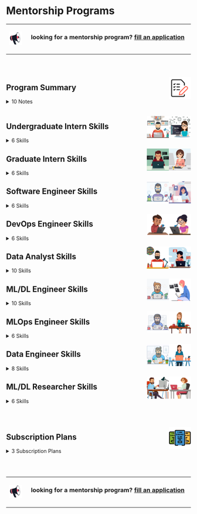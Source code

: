 # Mentorship Programs

<table>
    <tbody>
<tr>
<td align="center" width="10%"><a href="https://forms.gle/3rRZLvBtCusJZd6k9"><img src="/icons/announcement.png" width="100%"></img></a></td>
<td align="center" width="90%"><h3>looking for a mentorship program? <a href="https://forms.gle/3rRZLvBtCusJZd6k9">fill an application</a></h3><br></td>
</tr>
    </tbody>
</table>

<br><br>


<a href="/Mentorship-Programs/README.md"><img align="right" width="60" src="/icons/agenda.png"></img></a>

## Program Summary

<details>
<summary>10 Notes</summary>
<table>
    <tbody>
        <tr>
<td width="250px" align="left">01- Eligibility</td>
<td width="750px" align="left">Open to final-year bachelor's students, master's students, and junior to mid-level engineers with less than five years of experience.</td>
        </tr>
        <tr>
<td align="left">02- Job Titles & Skills</td>
<td align="left">The program consists of 8 job titles, each containing 8 key skills. Mentees can select only the job titles and skills that interest them.</td>
        </tr>
        <tr>
<td align="left">03- Skill Duration</td>
<td align="left">Each skill module lasts 4, or 8 weeks, based on the mentee’s availability and experience. The standard duration is 4 weeks.</td>
        </tr>
        <tr>
<td align="left">04- Job Title Duration</td>
<td align="left">Completing an entire job title takes 8, or 16 months, depending on the skill durations chosen.</td>
        </tr>
        <tr>
<td align="left">05- Break Flexibility</td>
<td align="left">Mentees can take breaks between skills for personal reasons or other commitments.</td>
        </tr>
        <tr>
<td align="left">06- Hands-On Learning</td>
<td align="left">Each skill includes educational projects, case studies, or problem-solving tasks that mentees must complete and submit.</td>
        </tr>
        <tr>
<td align="left">07- Profile Building</td>
<td align="left">Practical work contributes to building a strong professional portfolio showcasing applied expertise.</td>
        </tr>
        <tr>
<td align="left">08- Theoretical Support</td>
<td align="left">In addition to hands-on experience, mentees have access to courses, resources, and textbooks to deepen their understanding.</td>
        </tr>
        <tr>
<td align="left">09- Career Support</td>
<td align="left">After completing a job title's skills, mentees receive CV enhancement support and a mock interview to prepare for real-world opportunities.</td>
        </tr>
        <tr>
<td align="left">10- Personalized Learning</td>
<td align="left">The program adapts to the mentee’s pace, interests, and professional goals.</td>
        </tr>
    </tbody>
</table>
</details>

<br>

<a href="/Mentorship-Programs/README.md"><img align="right" width="60" src="/Interview-Preparation/logos/emp02.png"></img></a>
<a href="/Mentorship-Programs/README.md"><img align="right" width="60" src="/Interview-Preparation/logos/emp01.png"></img></a>

## Undergraduate Intern Skills

<details>
<summary>6 Skills</summary>
<table>
    <tbody>
        <tr>
<td width="500px" align="left">
<h3 align="left">01  Programming Language (C/C++/C#/Java)</h3>
* Introduction to Programming Paradigms, Setting Up the Development Environment, Data Types, Variables, and Constants, Operators and Expressions, Conditional Statements and Loops, Functions and Procedures, Arrays and String Handling, Pointers and References, Structures, Classes and Objects, Dynamic Memory Allocation and Garbage Collection, Recursion in Programming, Standard Libraries and API Usage, Introduction to OOP Concepts, Debugging and Code Optimization Techniques
<br><br>
<a href="/Mentorship-Programs/README.md"><img align="right" width="40" src="/logos/java.png"></img></a>
<a href="/Mentorship-Programs/README.md"><img align="right" width="40" src="/logos/csharp.png"></img></a>
<a href="/Mentorship-Programs/README.md"><img align="right" width="40" src="/logos/cpp.png"></img></a>
<a href="/Mentorship-Programs/README.md"><img align="right" width="40" src="/logos/c.png"></img></a>
<br><br><br>

* 8 <a href="/Software-Engineering-Educational-Projects/README.md">Educational Projects</a> (Multiplayer Games, Data Structure Libraries) 20+ Tasks per Project
* Skills {Player Interaction, Game Loop Implementation, State Management, User Input Handling, Debugging Techniques, Testing and Quality Assurance}
* Skills {Multiplayer Game Design, Matchmaking Algorithms, User Interface (UI) Design for Multiple Players, Scoring and Leaderboards Implementation, Debugging and Profiling Tools, Testing and Quality Assurance} <br>
<a href="/Software-Engineering-Educational-Projects/README.md"><img align="right" width="40" src="/Software-Engineering-Educational-Projects/logos/multiplayer-games.png"></img></a>
<a href="/Software-Engineering-Educational-Projects/README.md"><img align="right" width="40" src="/Software-Engineering-Educational-Projects/logos/data-structure-libraries.png"></img></a>
<br>

* 4 <a href="/Problem-Solving-Training/level-1/README.md">Problem Solving Phases</a> (HackerRank OJ Phases, LeetCode OJ Phases) 100+ Problems per Phase
* Skills {Arrays and Strings, Functions and Libraries, Implementation, Bit Manipulation, Math, String, Easy Problems} <br>
<a href="/Problem-Solving-Training/level-1/README.md"><img align="right" width="40" src="/Problem-Solving-Training/logos/hackerrank.png"></img></a>
<a href="/Problem-Solving-Training/level-1/README.md"><img align="right" width="40" src="/Problem-Solving-Training/logos/leetcode.png"></img></a>
<br>

* YouTube Courses<br> 
* <a href="/eLearning-Platform-Resources/freecodecamp-courses.md">freeCodeCamp Courses</a><br> 
* <a href="/eLearning-Platform-Resources/coursera-specializations.md">Coursera Courses</a><br> 
* Udemy Courses <br> 
</td>


<td width="500px" align="left">
<h3 align="left">02  Object-Oriented Programming</h3>
* Introduction to Object-Oriented Concepts, Classes and Objects: Structure and Syntax, Constructors and Destructors, Encapsulation and Data Hiding, Inheritance and Its Types, Method Overloading and Overriding, Polymorphism: Compile-time and Runtime, Abstraction and Abstract Classes, Interfaces and Multiple Inheritance, Static Members and Methods, Association, Aggregation, and Composition, Collections and Generic Classes, File Handling with Object Streams, Exception and Error Handling
<br><br>
<a href="/Mentorship-Programs/README.md"><img align="right" width="40" src="/logos/object-oriented-programming.png"></img></a>
<a href="/Mentorship-Programs/README.md"><img align="right" width="40" src="/logos/java.png"></img></a>
<a href="/Mentorship-Programs/README.md"><img align="right" width="40" src="/logos/csharp.png"></img></a>
<a href="/Mentorship-Programs/README.md"><img align="right" width="40" src="/logos/cpp.png"></img></a>
<a href="/Mentorship-Programs/README.md"><img align="right" width="40" src="/logos/c.png"></img></a>
<br><br><br>

* 8 <a href="/Software-Engineering-Educational-Projects/README.md">Educational Projects</a> (Multiplayer Games, Data Structure Libraries) 20+ Tasks per Project
* Skills {Player Interaction, Game Loop Implementation, State Management, User Input Handling, Debugging Techniques, Testing and Quality Assurance}
* Skills {Multiplayer Game Design, Matchmaking Algorithms, User Interface (UI) Design for Multiple Players, Scoring and Leaderboards Implementation, Debugging and Profiling Tools, Testing and Quality Assurance} <br>
<a href="/Software-Engineering-Educational-Projects/README.md"><img align="right" width="40" src="/Software-Engineering-Educational-Projects/logos/multiplayer-games.png"></img></a>
<a href="/Software-Engineering-Educational-Projects/README.md"><img align="right" width="40" src="/Software-Engineering-Educational-Projects/logos/data-structure-libraries.png"></img></a>
<br>

* 4 <a href="/Problem-Solving-Training/level-1/README.md">Problem Solving Phases</a> (HackerRank OJ Phases, LeetCode OJ Phases) 100+ Problems per Phase
* Skills {Arrays and Strings, Functions and Libraries, Implementation, Bit Manipulation, Math, String, Easy Problems} <br>
<a href="/Problem-Solving-Training/level-1/README.md"><img align="right" width="40" src="/Problem-Solving-Training/logos/hackerrank.png"></img></a>
<a href="/Problem-Solving-Training/level-1/README.md"><img align="right" width="40" src="/Problem-Solving-Training/logos/leetcode.png"></img></a>
<br>

* YouTube Courses <br> 
* <a href="/eLearning-Platform-Resources/freecodecamp-courses.md">freeCodeCamp Courses</a><br> 
* <a href="/eLearning-Platform-Resources/coursera-specializations.md">Coursera Courses</a><br> 
* Udemy Courses <br> 
</td>
        </tr>
        <tr>
<td width="500px" align="left">
<h3 align="left">03  Linear Data Structures</h3>
* Introduction to Linear Data Structures, 
Arrays: Operations and Implementation, Strings as Linear Data Structures, Linked Lists: Singly, Doubly and Circular Linked Lists, Stack: Array and Linked List Implementations, Queue: Array and Linked List Implementations, Circular Queue and Double-Ended Queue (Deque), Complexity Analysis of Linear Data Structures, Memory Management in Linear Structures, Recursion in Linear Data Structures
<br><br>
<a href="/Mentorship-Programs/README.md"><img align="right" width="40" src="/logos/data-structures.png"></img></a>
<a href="/Mentorship-Programs/README.md"><img align="right" width="40" src="/logos/java.png"></img></a>
<a href="/Mentorship-Programs/README.md"><img align="right" width="40" src="/logos/csharp.png"></img></a>
<a href="/Mentorship-Programs/README.md"><img align="right" width="40" src="/logos/cpp.png"></img></a>
<a href="/Mentorship-Programs/README.md"><img align="right" width="40" src="/logos/c.png"></img></a>
<br><br><br>

* 8 <a href="/Software-Engineering-Educational-Projects/README.md">Educational Projects</a> (Multiplayer Games, Data Structure Libraries) 20+ Tasks per Project
* Skills {Data Structures, Abstract Data Types (ADTs), Algorithms, Complexity Analysis (Big O Notation), Memory Management, Modular Programming, Unit Testing, Code Documentation, Library Design Principles, Performance Optimization}
* Skills {Complex Data Structures and Algorithms, Data Structure and Algorithms Optimization, Memory Management Techniques, Complexity Analysis, Testing and Benchmarking, Documentation of Complex Structures}
<a href="/Software-Engineering-Educational-Projects/README.md"><img align="right" width="40" src="/Software-Engineering-Educational-Projects/logos/multiplayer-games.png"></img></a>
<a href="/Software-Engineering-Educational-Projects/README.md"><img align="right" width="40" src="/Software-Engineering-Educational-Projects/logos/data-structure-libraries.png"></img></a>
<br>

* 4 <a href="/Problem-Solving-Training/level-2/README.md">Problem Solving Phases</a> (HackerRank OJ Phases, LeetCode OJ Phases) 100+ Problems per Phase
* Skills {Array and Linked List, Stack and Queue, Binary Tree, Strings, Bit Manipulation, Implementation. Warmup and Recursion, Sorting, Search, Math Fundamentals, Queue and Deque, Heap Tree, Hash Table, Binary Search, Sorting, Greedy, Breadth/Depth First Search, Graph, Backtracking} <br>
<a href="/Problem-Solving-Training/level-2/README.md"><img align="right" width="40" src="/Problem-Solving-Training/logos/hackerrank.png"></img></a>
<a href="/Problem-Solving-Training/level-2/README.md"><img align="right" width="40" src="/Problem-Solving-Training/logos/leetcode.png"></img></a>
<br>

* YouTube Courses <br> 
* <a href="/eLearning-Platform-Resources/freecodecamp-courses.md">freeCodeCamp Courses</a><br> 
* <a href="/eLearning-Platform-Resources/coursera-specializations.md">Coursera Courses</a><br> 
* Udemy Courses <br> 
</td>


<td width="500px" align="left">
<h3 align="left">04  Non-Linear Data Structures</h3>
* Introduction to Non-Linear Data Structures, Trees: Basic Terminologies and Types, Binary Tree: Structure, Traversals (Pre, In, Post-Order), Binary Search Tree (BST): Insertion, Deletion, Search, AVL Tree, Red Black Tree: Balancing, Rotations, Heaps: Max-Heap, Min-Heap, Trie Data Structure and Applications, Introduction to Graph Theory and Representations, Depth-First Search (DFS) and Breadth-First Search (BFS), Applications of Trees and Graphs, Disjoint Set (Union-Find) 
<br><br>
<a href="/Mentorship-Programs/README.md"><img align="right" width="40" src="/logos/data-structures.png"></img></a>
<a href="/Mentorship-Programs/README.md"><img align="right" width="40" src="/logos/java.png"></img></a>
<a href="/Mentorship-Programs/README.md"><img align="right" width="40" src="/logos/csharp.png"></img></a>
<a href="/Mentorship-Programs/README.md"><img align="right" width="40" src="/logos/cpp.png"></img></a>
<a href="/Mentorship-Programs/README.md"><img align="right" width="40" src="/logos/c.png"></img></a>
<br><br><br>

* 8 <a href="/Software-Engineering-Educational-Projects/README.md">Educational Projects</a> (Multiplayer Games, Data Structure Libraries) 20+ Tasks per Project
* Skills {Data Structures, Abstract Data Types (ADTs), Algorithms, Complexity Analysis (Big O Notation), Memory Management, Modular Programming, Unit Testing, Code Documentation, Library Design Principles, Performance Optimization}
* Skills {Complex Data Structures and Algorithms, Data Structure and Algorithms Optimization, Memory Management Techniques, Complexity Analysis, Testing and Benchmarking, Documentation of Complex Structures}
<a href="/Software-Engineering-Educational-Projects/README.md"><img align="right" width="40" src="/Software-Engineering-Educational-Projects/logos/multiplayer-games.png"></img></a>
<a href="/Software-Engineering-Educational-Projects/README.md"><img align="right" width="40" src="/Software-Engineering-Educational-Projects/logos/data-structure-libraries.png"></img></a>
<br>

* 4 <a href="/Problem-Solving-Training/level-2/README.md">Problem Solving Phases</a> (HackerRank OJ Phases, LeetCode OJ Phases) 100+ Problems per Phase
* Skills {Array and Linked List, Stack and Queue, Binary Tree, Strings, Bit Manipulation, Implementation. Warmup and Recursion, Sorting, Search, Math Fundamentals, Queue and Deque, Heap Tree, Hash Table, Binary Search, Sorting, Greedy, Breadth/Depth First Search, Graph, Backtracking} <br>
<a href="/Problem-Solving-Training/level-2/README.md"><img align="right" width="40" src="/Problem-Solving-Training/logos/hackerrank.png"></img></a>
<a href="/Problem-Solving-Training/level-2/README.md"><img align="right" width="40" src="/Problem-Solving-Training/logos/leetcode.png"></img></a>
<br>

* YouTube Courses <br> 
* <a href="/eLearning-Platform-Resources/freecodecamp-courses.md">freeCodeCamp Courses</a><br> 
* <a href="/eLearning-Platform-Resources/coursera-specializations.md">Coursera Courses</a><br> 
* Udemy Courses <br> 
</td>
        </tr>
        <tr>
<td width="500px" align="left">
<h3 align="left">05  Basic Algorithms Analysis & Design</h3>
* Introduction to Algorithms and Their Classifications, Time and Space Complexity: Big O, Ω, Θ Notations, Recursion and Recursive Algorithm Analysis, Divide and Conquer Approach, Sorting Algorithms: Bubble, Selection, Insertion, Advanced Sorting: Merge Sort, Quick Sort, Heap Sort, Searching Algorithms: Linear and Binary Search, Hashing Techniques and Collision Handling, Greedy Algorithms: Basics and Examples, Dynamic Programming: Principle and Examples, Backtracking: Concepts and Classic Problems, Branch and Bound Technique, Algorithm Design Strategies Overview, Complexity Classes: P, NP, NP-Complete, NP-Hard
<br><br>
<a href="/Mentorship-Programs/README.md"><img align="right" width="40" src="/logos/algorithms-analysis.png"></img></a>
<a href="/Mentorship-Programs/README.md"><img align="right" width="40" src="/logos/java.png"></img></a>
<a href="/Mentorship-Programs/README.md"><img align="right" width="40" src="/logos/csharp.png"></img></a>
<a href="/Mentorship-Programs/README.md"><img align="right" width="40" src="/logos/cpp.png"></img></a>
<a href="/Mentorship-Programs/README.md"><img align="right" width="40" src="/logos/c.png"></img></a>
<br><br><br>

* 8 <a href="/Software-Engineering-Educational-Projects/README.md">Educational Projects</a> (Algorithmic Quest Games) 20+ Tasks per Project
* Skills {Player Interaction, Game Loop Implementation, State Management, User Input Handling, Debugging Techniques, Testing and Quality Assurance}
* Skills {Algorithm Design and Analysis, Puzzle and Challenge Creation, Game Mechanics Implementation, User Interface (UI) Design for Quests, Randomization Techniques, Game State Management, Feedback Mechanisms, Testing and Debugging Techniques}
<a href="/Software-Engineering-Educational-Projects/README.md"><img align="right" width="40" src="/Software-Engineering-Educational-Projects/logos/algorithmic-quest-games.png"></img></a>
<br>

* 4 <a href="/Problem-Solving-Training/level-3/README.md">Problem Solving Phases</a> (HackerRank OJ Phases, LeetCode OJ Phases) 100+ Problems per Phase
* Skills {Number Theory, Combinatorics, Algebra, Geometry, Probability, Graph Theory, Greedy, Dynamic Programming, Implementation, Binary Search, Sorting, Breadth First Search, Depth First Search, Backtracking, String} <br>
<a href="/Problem-Solving-Training/level-3/README.md"><img align="right" width="40" src="/Problem-Solving-Training/logos/hackerrank.png"></img></a>
<a href="/Problem-Solving-Training/level-3/README.md"><img align="right" width="40" src="/Problem-Solving-Training/logos/leetcode.png"></img></a>
<br>

* YouTube Courses <br> 
* <a href="/eLearning-Platform-Resources/freecodecamp-courses.md">freeCodeCamp Courses</a><br> 
* <a href="/eLearning-Platform-Resources/coursera-specializations.md">Coursera Courses</a><br> 
* Udemy Courses <br> 
</td>


<td width="500px" align="left">
<h3 align="left">06  Graph Algorithms Analysis & Design</h3>
* Introduction to Graph Theory and Terminologies, Graph Representation Techniques (Matrix, List, Edge List), Depth-First Search (DFS) with Applications, Breadth-First Search (BFS) with Applications, Topological Sorting of Directed Acyclic Graphs (DAG), Minimum Spanning Trees: Kruskal's and Prim's Algorithms, Dijkstra's Algorithm for Single Source Shortest Path, Bellman-Ford Algorithm and Negative Weights, Floyd-Warshall Algorithm for All-Pairs Shortest Path, A* Search Algorithm, Network Flow Algorithms: Ford-Fulkerson Method, Strongly Connected Components, Articulation Points and Bridges in Graphs, Disjoint Set (Union-Find) 
<br><br>
<a href="/Mentorship-Programs/README.md"><img align="right" width="40" src="/logos/algorithms-analysis.png"></img></a>
<a href="/Mentorship-Programs/README.md"><img align="right" width="40" src="/logos/java.png"></img></a>
<a href="/Mentorship-Programs/README.md"><img align="right" width="40" src="/logos/csharp.png"></img></a>
<a href="/Mentorship-Programs/README.md"><img align="right" width="40" src="/logos/cpp.png"></img></a>
<a href="/Mentorship-Programs/README.md"><img align="right" width="40" src="/logos/c.png"></img></a>
<br><br><br>

* 8 <a href="/Software-Engineering-Educational-Projects/README.md">Educational Projects</a> (Algorithmic Quest Games) 20+ Tasks per Project
* Skills {Player Interaction, Game Loop Implementation, State Management, User Input Handling, Debugging Techniques, Testing and Quality Assurance}
* Skills {Algorithm Design and Analysis, Puzzle and Challenge Creation, Game Mechanics Implementation, User Interface (UI) Design for Quests, Randomization Techniques, Game State Management, Feedback Mechanisms, Testing and Debugging Techniques}
<a href="/Software-Engineering-Educational-Projects/README.md"><img align="right" width="40" src="/Software-Engineering-Educational-Projects/logos/algorithmic-quest-games.png"></img></a>
<br>

* 4 <a href="/Problem-Solving-Training/level-3/README.md">Problem Solving Phases</a> (HackerRank OJ Phases, LeetCode OJ Phases) 100+ Problems per Phase
* Skills {Number Theory, Combinatorics, Algebra, Geometry, Probability, Graph Theory, Greedy, Dynamic Programming, Implementation, Binary Search, Sorting, Breadth First Search, Depth First Search, Backtracking, String} <br>
<a href="/Problem-Solving-Training/level-3/README.md"><img align="right" width="40" src="/Problem-Solving-Training/logos/hackerrank.png"></img></a>
<a href="/Problem-Solving-Training/level-3/README.md"><img align="right" width="40" src="/Problem-Solving-Training/logos/leetcode.png"></img></a>
<br>

* YouTube Courses <br> 
* <a href="/eLearning-Platform-Resources/freecodecamp-courses.md">freeCodeCamp Courses</a><br> 
* <a href="/eLearning-Platform-Resources/coursera-specializations.md">Coursera Courses</a><br> 
* Udemy Courses <br> 
</td>
        </tr>
    </tbody>
</table>
</details>


<a href="/Mentorship-Programs/README.md"><img align="right" width="60" src="/Interview-Preparation/logos/emp06.png"></img></a>
<a href="/Mentorship-Programs/README.md"><img align="right" width="60" src="/Interview-Preparation/logos/emp05.png"></img></a>

## Graduate Intern Skills

<details>
<summary>6 Skills</summary>
<table>
    <tbody>
        <tr>
<td width="500px" align="left">
<h3 align="left">01  Operating Systems & Bash Scripting</h3>
* Processes, Threads, Scheduling, Memory Management, Virtual Memory, File Systems, I/O Management, Multitasking, Shell Commands, Bash Scripts. <br> 
<br>
* 8 <a href="/Software-Engineering-Educational-Projects/README.md">Educational Projects</a> (Operating System and Parallel Computing Apps)<br> 
* YouTube Courses <br> 
* <a href="/eLearning-Platform-Resources/freecodecamp-courses.md">freeCodeCamp Courses</a><br> 
* <a href="/eLearning-Platform-Resources/coursera-specializations.md">Coursera Courses</a><br> 
* Udemy Courses <br> 
</td>
<td width="500px" align="left">
<h3 align="left">02  Parallel Processing and Computing</h3>
* Concurrency, Threads, Locks, GPU, Synchronization, Parallelism, Multithreading, Multiprocessing, Distributed Computing, Load Balancing, Task Scheduling. <br> 
<br>
* 8 <a href="/Software-Engineering-Educational-Projects/README.md">Educational Projects</a> (Operating System and Parallel Computing Apps)<br> 
* YouTube Courses <br> 
* <a href="/eLearning-Platform-Resources/freecodecamp-courses.md">freeCodeCamp Courses</a><br> 
* <a href="/eLearning-Platform-Resources/coursera-specializations.md">Coursera Courses</a><br> 
* Udemy Courses <br> 
</td>
        </tr>
        <tr>
<td width="500px" align="left">
<h3 align="left">03  Graphical User Interface (GUI)</h3>
* GUI Concepts, Windows, Icons, Menus, Pointers (WIMP), Event-Driven Programming, Widgets & Controls, Buttons, Labels, Text Fields, Dialog Boxes & Tooltips, Menus & Toolbars, Tabs & Panels, Forms & Input Validation, Event Handling, State Management, Drawing & Rendering, Animation & Transitions. <br> 
<br>
* 8 <a href="/Software-Engineering-Educational-Projects/README.md">Educational Projects</a> (Multiplayer Games, Algorithmic Quest Games, Operating System and Parallel Computing Apps)<br> 
* YouTube Courses <br> 
* <a href="/eLearning-Platform-Resources/freecodecamp-courses.md">freeCodeCamp Courses</a><br> 
* <a href="/eLearning-Platform-Resources/coursera-specializations.md">Coursera Courses</a><br> 
* Udemy Courses <br> 
</td>
<td width="500px" align="left">
<h3 align="left">04  Unit Testing and Package Manager</h3>
* Test-driven development (TDD),  test suites, assertions, mocking, stubbing, fixtures, test coverage, regression testing, edge cases, black-box testing, white-box testing, integration testing, frameworks (JUnit, PyTest, Mocha, Jest, NUnit), automated testing, debugging. <br> 
<br>
* 8 <a href="/Software-Engineering-Educational-Projects/README.md">Educational Projects</a> (Multiplayer Games, Algorithmic Quest Games, Operating System and Parallel Computing Apps)<br> 
* YouTube Courses <br> 
* <a href="/eLearning-Platform-Resources/freecodecamp-courses.md">freeCodeCamp Courses</a><br> 
* <a href="/eLearning-Platform-Resources/coursera-specializations.md">Coursera Courses</a><br> 
* Udemy Courses <br> 
</td>
        </tr>
        <tr>
<td width="500px" align="left">
<h3 align="left">05  SQL/NoSQL Databases Fundamentals</h3>
* Relational databases, SQL, NoSQL, CRUD, indexing, normalization, denormalization, joins, stored procedures, views, triggers, partitioning, replication, sharding, backup, recovery, query optimization, performance tuning, database engines. <br> 
<br>
* 8 <a href="/Software-Engineering-Educational-Projects/README.md">Educational Projects</a> (Object-Oriented and Database Systems Apps)<br> 
* YouTube Courses <br> 
* <a href="/eLearning-Platform-Resources/freecodecamp-courses.md">freeCodeCamp Courses</a><br> 
* <a href="/eLearning-Platform-Resources/coursera-specializations.md">Coursera Courses</a><br> 
* Udemy Courses <br> 
</td>
<td width="500px" align="left">
<h3 align="left">06  Database Design Fundamentals</h3>
* Entity-relationship (ER) diagrams, schemas, tables, attributes, primary keys, foreign keys, composite keys, normalization forms, relationships, constraints, data modeling, data integrity, cascading updates/deletes, indexing strategies, performance considerations. <br> 
<br>
* 8 <a href="/Software-Engineering-Educational-Projects/README.md">Educational Projects</a> (Object-Oriented and Database Systems Apps)<br> 
* YouTube Courses <br> 
* <a href="/eLearning-Platform-Resources/freecodecamp-courses.md">freeCodeCamp Courses</a><br> 
* <a href="/eLearning-Platform-Resources/coursera-specializations.md">Coursera Courses</a><br> 
* Udemy Courses <br> 
</td>
        </tr>
    </tbody>
</table>
</details>


<a href="/Mentorship-Programs/README.md"><img align="right" width="60" src="/Interview-Preparation/logos/emp10.png"></img></a>
<a href="/Mentorship-Programs/README.md"><img align="right" width="60" src="/Interview-Preparation/logos/emp09.png"></img></a>

## Software Engineer Skills

<details>
<summary>6 Skills</summary>
<table>
    <tbody>
        <tr>
<td width="500px" align="left">
<h3 align="left">01  Object-Oriented Design</h3>
* Design Principles, Design Patterns, UML Diagrams, Abstraction, Encapsulation, Inheritance, Polymorphism, Interface Design, Cohesion, Coupling, Dependency Injection, Architectural Patterns. <br> 
<br>
<br>
* 8 <a href="/Software-Engineering-Educational-Projects/README.md">Educational Projects</a> (Multiplayer Games, Algorithmic Quest Games, Operating System and Parallel Computing Apps)<br> 
* YouTube Courses <br> 
* <a href="/eLearning-Platform-Resources/freecodecamp-courses.md">freeCodeCamp Courses</a><br> 
* <a href="/eLearning-Platform-Resources/coursera-specializations.md">Coursera Courses</a><br> 
* Udemy Courses <br> 
</td>
<td width="500px" align="left">
<h3 align="left">02  Code Review and Refactoring</h3>
* Clean Code, Modularity, Readability, Code Smells, Dead Code Removal, Duplicate Code Elimination, Cyclomatic Complexity, Performance Improvement, Maintainability, Removing Technical Debt, Improving Architecture. <br> 
<br>
* 8 <a href="/Software-Engineering-Educational-Projects/README.md">Educational Projects</a> (Multiplayer Games, Algorithmic Quest Games, Operating System and Parallel Computing Apps)<br> 
* YouTube Courses <br> 
* <a href="/eLearning-Platform-Resources/freecodecamp-courses.md">freeCodeCamp Courses</a><br> 
* <a href="/eLearning-Platform-Resources/coursera-specializations.md">Coursera Courses</a><br> 
* Udemy Courses <br> 
</td>
        </tr>
        <tr>
<td width="500px" align="left">
<h3 align="left">03  Advanced Data Structures</h3>
* Tries, B/B+ Tree, K-D Tree, Treap Tree, Skip List, Interval Tree, Segment Tree, Binary Indexed Tree, Suffix Array, Suffix Tree, Suffix Automaton. <br> 
* 200+ Problems on: Linear and Non-linear DS, Strings, Dynamic Programming, Greedy, Graph Theory, Mathematics, Number Theory, Combinatorics, Geometry, Probability <br> 
<br>
* 8 <a href="/Software-Engineering-Educational-Projects/README.md">Educational Projects</a> (Data Structure Libraries, Advanced Data Structure Libraries)<br> 
* 4 <a href="/Problem-Solving-Training/level-4/README.md">Problem Solving Phases</a><br>
* YouTube Courses <br> 
* <a href="/eLearning-Platform-Resources/freecodecamp-courses.md">freeCodeCamp Courses</a><br> 
* <a href="/eLearning-Platform-Resources/coursera-specializations.md">Coursera Courses</a><br> 
* Udemy Courses <br> 
</td>
<td width="500px" align="left">
<h3 align="left">04  Advanced Algorithms Analysis & Design</h3>
* Dynamic Programming, Divide and Conquer, Greedy Algorithms, Backtracking, Geometric Algorithms, Graph Algorithms. <br> 
* 200+ Problems on: Array, Stack, Queue, Deque, Binary Tree, Heap Tree, Hash Table, Breadth/Depth First Search, Backtracking, Binary Search, Greedy, Bit Manipulation, Sorting, Math, String, Dynamic Programming. <br> 
<br>
* 8 <a href="/Software-Engineering-Educational-Projects/README.md">Educational Projects</a> (Data Structure Libraries, Advanced Data Structure Libraries)<br> 
* 4 <a href="/Problem-Solving-Training/level-4/README.md">Problem Solving Phases</a><br>
* YouTube Courses <br> 
* <a href="/eLearning-Platform-Resources/freecodecamp-courses.md">freeCodeCamp Courses</a><br> 
* <a href="/eLearning-Platform-Resources/coursera-specializations.md">Coursera Courses</a><br> 
* Udemy Courses <br> 
</td>
        </tr>
        <tr>
<td width="500px" align="left">
<h3 align="left">05  System Design Principles</h3>
* coming soon <br> 
<br>
</td>
<td width="500px" align="left">
<h3 align="left">06  Microservices Architecture Fundamentals</h3>
* coming soon <br> 
<br>
</td>
        </tr>
    </tbody>
</table>
</details>


<a href="/Mentorship-Programs/README.md"><img align="right" width="60" src="/Interview-Preparation/logos/emp12.png"></img></a>
<a href="/Mentorship-Programs/README.md"><img align="right" width="60" src="/Interview-Preparation/logos/emp11.png"></img></a>

## DevOps Engineer Skills

<details>
<summary>6 Skills</summary>
<table>
    <tbody>
        <tr>
<td width="500px" align="left">
<h3 align="left">01  Git and Shell Foundations</h3>
* Git Basics, Version History, Branches, Merge/Rebase Branch, Pull/Push Commits, Resolving Conflicts, File Management, File Content, Permissions, Networking, Process Management, Disk Management, Archiving. <br> 
<br>
* 8 <a href="/Software-Engineering-Educational-Projects/README.md">Educational Projects</a><br> 
* YouTube Courses <br> 
* <a href="/eLearning-Platform-Resources/freecodecamp-courses.md">freeCodeCamp Courses</a><br> 
* <a href="/eLearning-Platform-Resources/coursera-specializations.md">Coursera Courses</a><br> 
* <a href="/eLearning-Platform-Resources/google-specializations.md">Google Cloud Courses</a><br> 
* Udemy Courses <br> 
</td>
<td width="500px" align="left">
<h3 align="left">02  Docker and Kubernetes Foundations</h3>
* Foundations of Containerization and Virtualization, Docker Containers, Docker Images, Docker Compose, Deploying Software on Kubernetes, Data Engineering and MLOps, Networking in Docker and Kubernetes. <br> 
<br>
* 8 <a href="/Software-Engineering-Educational-Projects/README.md">Educational Projects</a><br> 
* YouTube Courses <br> 
* <a href="/eLearning-Platform-Resources/freecodecamp-courses.md">freeCodeCamp Courses</a><br> 
* <a href="/eLearning-Platform-Resources/coursera-specializations.md">Coursera Courses</a><br> 
* <a href="/eLearning-Platform-Resources/google-specializations.md">Google Cloud Courses</a><br> 
* Udemy Courses <br> 
</td>
        </tr>
        <tr>
<td width="500px" align="left">
<h3 align="left">03  Building APIs in C#/Java</h3>
* RESTful API Concepts, HTTP Methods (GET, POST, PUT, DELETE), Status Codes & Headers, Request/Response Cycle, Routing & Endpoints, URL Parameters & Query Strings, Request Parsing, JSON Serialization/Deserialization, Middleware & Hooks
Input Validation, Data Models & Schemas, Form Data & Multipart Handling, File Upload/Download, API Keys, JWT (JSON Web Tokens), OAuth2, Role-Based Access Control (RBAC), Unit/Integration Testing, API Testing Tools (Postman, curl, HTTPie), Swagger/OpenAPI Documentation, Caching & Rate Limiting, API Versioning, Environment Variables & Config, Containerization (Docker), CI/CD for API Deployment. <br> 
<br>
* 8 <a href="/Software-Engineering-Educational-Projects/README.md">Educational Projects</a><br> 
* YouTube Courses <br> 
* <a href="/eLearning-Platform-Resources/freecodecamp-courses.md">freeCodeCamp Courses</a><br> 
* <a href="/eLearning-Platform-Resources/coursera-specializations.md">Coursera Courses</a><br> 
* <a href="/eLearning-Platform-Resources/google-specializations.md">Google Cloud Courses</a><br> 
* Udemy Courses <br> 
</td>
<td width="500px" align="left">
<h3 align="left">04  Software Engineering in Production</h3>
* Reliability & Availability, Scalability & Performance, Maintainability & Observability, Backward Compatibility, Fault Tolerance, Microservices Architecture, Monolith vs Distributed Systems, API Design (REST/gRPC), Design Patterns, Service-Oriented Architecture (SOA), Infrastructure as Code (Terraform, CloudFormation), Containerization (Docker), Orchestration (Kubernetes), Blue-Green / Canary Deployments, Rollback Strategy, Logging (Structured Logs, Log Rotation), Metrics (Latency, Throughput, Error Rate), Tracing (OpenTelemetry, Jaeger), Alerting (Prometheus, Grafana, PagerDuty), Health Checks. <br> 
<br>
<br>
* 8 <a href="/Software-Engineering-Educational-Projects/README.md">Educational Projects</a><br> 
* YouTube Courses <br> 
* <a href="/eLearning-Platform-Resources/freecodecamp-courses.md">freeCodeCamp Courses</a><br> 
* <a href="/eLearning-Platform-Resources/coursera-specializations.md">Coursera Courses</a><br> 
* <a href="/eLearning-Platform-Resources/google-specializations.md">Google Cloud Courses</a><br> 
* Udemy Courses <br> 
</td>
        </tr>
        <tr>
<td width="500px" align="left">
<h3 align="left">05  Cloud Computing (AWS)</h3>
* coming soon <br> 
</td>
<td width="500px" align="left">
<h3 align="left">06  Cloud Computing (Microsoft Azure)</h3>
* coming soon <br> 
</td>
        </tr>
    </tbody>
</table>
</details>


<a href="/Mentorship-Programs/README.md"><img align="right" width="60" src="/Interview-Preparation/logos/emp16.png"></img></a>
<a href="/Mentorship-Programs/README.md"><img align="right" width="60" src="/Interview-Preparation/logos/emp15.png"></img></a>

## Data Analyst Skills

<details>
<summary>10 Skills</summary>
<table>
    <tbody>
        <tr>
<td width="500px" align="left">
<h3 align="left">01  Python/R Programming</h3>
* Data Types, Conditions, Loops, Functions, Modules, Packages, OOP Concepts, Exception Handling, File Handling, Debugging, Unit Testing, Data Serialization. <br> 
<br>
* 4 <a href="/Data-Science-Case-Studies/level-2.md">Case Studies</a><br> 
* YouTube Courses <br> 
* <a href="/eLearning-Platform-Resources/freecodecamp-courses.md">freeCodeCamp Courses</a><br> 
* <a href="/eLearning-Platform-Resources/datacamp-tracks.md">DataCamp Courses</a><br> 
* <a href="/eLearning-Platform-Resources/coursera-specializations.md">Coursera Courses</a><br> 
* Udemy Courses <br> 
</td>
<td width="500px" align="left">
<h3 align="left">02  Statistics Fundamentals</h3>
* Descriptive Statistics, Probability Distributions, Hypothesis Testing, Sampling Techniques, Experimental Design, A/B Testing, Statistical Inference, Bayesian Statistics. <br>
<br>
* 4 <a href="/Data-Science-Case-Studies/level-2.md">Case Studies</a><br> 
* YouTube Courses <br> 
* <a href="/eLearning-Platform-Resources/freecodecamp-courses.md">freeCodeCamp Courses</a><br> 
* <a href="/eLearning-Platform-Resources/datacamp-tracks.md">DataCamp Courses</a><br> 
* <a href="/eLearning-Platform-Resources/coursera-specializations.md">Coursera Courses</a><br> 
* Udemy Courses <br> 
</td>
        </tr>
        <tr>
<td width="500px" align="left">
<h3 align="left">03  Data Wrangling and Manipulation</h3>
* NumPy, Pandas, Cleaning Data, Filtering and Selecting Data, Reshaping Data, Joining Data, Grouping and Aggregating Data, Pivoting Data, Dates and Times Data. <br> 
<br>
* 4 <a href="/Data-Science-Case-Studies/level-2.md">Case Studies</a><br> 
* YouTube Courses <br> 
* <a href="/eLearning-Platform-Resources/freecodecamp-courses.md">freeCodeCamp Courses</a><br> 
* <a href="/eLearning-Platform-Resources/datacamp-tracks.md">DataCamp Courses</a><br> 
* <a href="/eLearning-Platform-Resources/coursera-specializations.md">Coursera Courses</a><br> 
* Udemy Courses <br> 
</td>
<td width="500px" align="left">
<h3 align="left">04  Data Visualization</h3>
* Matplotlib, Seaborn, Visualizing Geospatial Data, Visualizing Time Series Data, Customising Plots, Plot Numerical and Categorical Features. <br> 
<br>
* 4 <a href="/Data-Science-Case-Studies/level-2.md">Case Studies</a><br> 
* YouTube Courses <br> 
* <a href="/eLearning-Platform-Resources/freecodecamp-courses.md">freeCodeCamp Courses</a><br> 
* <a href="/eLearning-Platform-Resources/datacamp-tracks.md">DataCamp Courses</a><br> 
* <a href="/eLearning-Platform-Resources/coursera-specializations.md">Coursera Courses</a><br> 
* Udemy Courses <br> 
</td>
        </tr>
        <tr>
<td width="500px" align="left">
<h3 align="left">05  Feature Engineering and Selection</h3>
* One-hot Encoding, Bin/Encode Feature, Scale Feature, Transform Feature, Variance Threshold, K Best Features, Features by Significance, Features by Model. <br> 
<br>
* 4 <a href="/Data-Science-Case-Studies/level-2.md">Case Studies</a><br> 
* YouTube Courses <br> 
* <a href="/eLearning-Platform-Resources/freecodecamp-courses.md">freeCodeCamp Courses</a><br> 
* <a href="/eLearning-Platform-Resources/datacamp-tracks.md">DataCamp Courses</a><br> 
* <a href="/eLearning-Platform-Resources/coursera-specializations.md">Coursera Courses</a><br> 
* Udemy Courses <br> 
</td>
<td width="500px" align="left">
<h3 align="left">06  Outlier and Imbalanced Data Handling</h3>
* Boxplot, Modified Z-Score, Isolation Forest, Local Factor, DBSCAN, k-Means Outlier Detection, SMOTE, Borderline SMOTE, SMOTE ENN, SMOTE Tomek Oversampling. <br> 
<br>
* 4 <a href="/Data-Science-Case-Studies/level-2.md">Case Studies</a><br> 
* YouTube Courses <br> 
* <a href="/eLearning-Platform-Resources/freecodecamp-courses.md">freeCodeCamp Courses</a><br> 
* <a href="/eLearning-Platform-Resources/datacamp-tracks.md">DataCamp Courses</a><br> 
* <a href="/eLearning-Platform-Resources/coursera-specializations.md">Coursera Courses</a><br> 
* Udemy Courses <br> 
</td>
        </tr>
        <tr>
<td width="500px" align="left">
<h3 align="left">07  SQL/NoSQL Databases Fundamentals</h3>
* Basic Syntax, Data Definition Language, Data Manipulation Language, Querying Data, Joins, Aggregating Data, Subqueries and Nested Queries. <br> 
<br>
* 4 <a href="/Data-Science-Case-Studies/level-1.md">Case Studies</a><br> 
* YouTube Courses <br> 
* <a href="/eLearning-Platform-Resources/freecodecamp-courses.md">freeCodeCamp Courses</a><br> 
* <a href="/eLearning-Platform-Resources/datacamp-tracks.md">DataCamp Courses</a><br> 
* <a href="/eLearning-Platform-Resources/coursera-specializations.md">Coursera Courses</a><br> 
* Udemy Courses <br> 
</td>
<td width="500px" align="left">
<h3 align="left">08  Google Sheets and Excel Fundamentals</h3>
* Formulas, Pivot Tables, Charts, Conditional Formatting, Data Preparation, Data Visualization, Error and Uncertainty. <br> 
<br>
<br>
* 4 <a href="/Data-Science-Case-Studies/level-1.md">Case Studies</a><br> 
* YouTube Courses <br> 
* <a href="/eLearning-Platform-Resources/freecodecamp-courses.md">freeCodeCamp Courses</a><br> 
* <a href="/eLearning-Platform-Resources/datacamp-tracks.md">DataCamp Courses</a><br> 
* <a href="/eLearning-Platform-Resources/coursera-specializations.md">Coursera Courses</a><br> 
* Udemy Courses <br> 
</td>
        </tr>
        <tr>
<td width="500px" align="left">
<h3 align="left">09  Dashboard Development using PowerBI</h3>
* coming soon <br> 
<br>
</td>
<td width="500px" align="left">
<h3 align="left">10  Dashboard Development using Tableau</h3>
* coming soon <br> 
<br>
</td>
        </tr>
    </tbody>
</table>
</details>


<a href="/Mentorship-Programs/README.md"><img align="right" width="60" src="/Interview-Preparation/logos/emp18.png"></img></a>
<a href="/Mentorship-Programs/README.md"><img align="right" width="60" src="/Interview-Preparation/logos/emp17.png"></img></a>

## ML/DL Engineer Skills

<details>
<summary>10 Skills</summary>
<table>
    <tbody>
        <tr>
<td width="500px" align="left">
<h3 align="left">01  Supervised Machine Learning</h3>
* Linear Models, Neighbors Models, Tree Models,     Ensemble Models, SVM Models, Neural Networks Models, by Scikit-learn. <br> 
<br>
* 4 <a href="/Data-Science-Case-Studies/level-3.md">Case Studies</a><br> 
* YouTube Courses <br> 
* <a href="/eLearning-Platform-Resources/freecodecamp-courses.md">freeCodeCamp Courses</a><br> 
* <a href="/eLearning-Platform-Resources/datacamp-tracks.md">DataCamp Courses</a><br> 
* <a href="/eLearning-Platform-Resources/coursera-specializations.md">Coursera Courses</a><br> 
* <a href="/eLearning-Platform-Resources/deeplearningai-specializations.md">DeepLearning.AI Courses</a><br> 
* <a href="/eLearning-Platform-Resources/google-specializations.md">Google Cloud Courses</a><br> 
* Udemy Courses <br> 
</td>
<td width="500px" align="left">
<h3 align="left">02  Unsupervised Machine Learning</h3>
* Cluster Models, Decomposition Models by Scikit-learn,  Soft Clustering vs. Hard Clustering, Dimensionality Reduction. <br> 
<br>
* 4 <a href="/Data-Science-Case-Studies/level-3.md">Case Studies</a><br> 
* YouTube Courses <br> 
* <a href="/eLearning-Platform-Resources/freecodecamp-courses.md">freeCodeCamp Courses</a><br> 
* <a href="/eLearning-Platform-Resources/datacamp-tracks.md">DataCamp Courses</a><br> 
* <a href="/eLearning-Platform-Resources/coursera-specializations.md">Coursera Courses</a><br> 
* <a href="/eLearning-Platform-Resources/deeplearningai-specializations.md">DeepLearning.AI Courses</a><br> 
* <a href="/eLearning-Platform-Resources/google-specializations.md">Google Cloud Courses</a><br> 
* Udemy Courses <br> 
</td>
        </tr>
        <tr>
<td width="500px" align="left">
<h3 align="left">03  Deep Learning Fundamentals</h3>
* Artificial NN, Deep NN, Convolution NN, Recurrent NN, by Tensorflow and PyTorch. Hyperparameter Tuning and Optimization. <br> 
<br>
* 4 <a href="/Data-Science-Case-Studies/level-4.md">Case Studies</a><br> 
* YouTube Courses <br> 
* <a href="/eLearning-Platform-Resources/freecodecamp-courses.md">freeCodeCamp Courses</a><br> 
* <a href="/eLearning-Platform-Resources/datacamp-tracks.md">DataCamp Courses</a><br> 
* <a href="/eLearning-Platform-Resources/coursera-specializations.md">Coursera Courses</a><br> 
* <a href="/eLearning-Platform-Resources/deeplearningai-specializations.md">DeepLearning.AI Courses</a><br> 
* <a href="/eLearning-Platform-Resources/google-specializations.md">Google Cloud Courses</a><br> 
* Udemy Courses <br> 
</td>
<td width="500px" align="left">
<h3 align="left">04  Generative Models Fundamentals</h3>
* Generative Adversarial Networks (GANs), Variational Autoencoders (VAEs), Diffusion Models, Autoregressive Models, Autoregressive Flows, Implicit Density Models. <br> 
<br>
* 4 <a href="/Data-Science-Case-Studies/level-4.md">Case Studies</a><br> 
* YouTube Courses <br> 
* <a href="/eLearning-Platform-Resources/freecodecamp-courses.md">freeCodeCamp Courses</a><br> 
* <a href="/eLearning-Platform-Resources/datacamp-tracks.md">DataCamp Courses</a><br> 
* <a href="/eLearning-Platform-Resources/coursera-specializations.md">Coursera Courses</a><br> 
* <a href="/eLearning-Platform-Resources/deeplearningai-specializations.md">DeepLearning.AI Courses</a><br> 
* <a href="/eLearning-Platform-Resources/google-specializations.md">Google Cloud Courses</a><br> 
* Udemy Courses <br> 
</td>
        </tr>
        <tr>
<td width="500px" align="left">
<h3 align="left">05  Recommendation Systems</h3>
* Collaborative Filtering, Content-Based Filtering, Matrix Factorization, Implicit vs. Explicit Feedback, User-item interaction matrix, Online vs. Offline Evaluation, knowledge graphs for recommendations. <br> 
<br>
* 4 <a href="/Data-Science-Case-Studies/level-3.md">Case Studies</a><br> 
* YouTube Courses <br> 
* <a href="/eLearning-Platform-Resources/freecodecamp-courses.md">freeCodeCamp Courses</a><br> 
* <a href="/eLearning-Platform-Resources/datacamp-tracks.md">DataCamp Courses</a><br> 
* <a href="/eLearning-Platform-Resources/coursera-specializations.md">Coursera Courses</a><br> 
* <a href="/eLearning-Platform-Resources/deeplearningai-specializations.md">DeepLearning.AI Courses</a><br> 
* <a href="/eLearning-Platform-Resources/google-specializations.md">Google Cloud Courses</a><br> 
* Udemy Courses <br> 
</td>
<td width="500px" align="left">
<h3 align="left">06  Time Series Analysis</h3>
* Trend, Seasonality, Noise, Stationarity, Autocorrelation, Lagging, Time Series Decomposition, Rolling Statistics, Differencing, Holt-Winters Exponential Smoothing, Fourier Transforms, ARIMA/SARIMA, VAR, LSTM, GRU, Transformer. <br> 
<br>
* 4 <a href="/Data-Science-Case-Studies/level-3.md">Case Studies</a><br> 
* YouTube Courses <br> 
* <a href="/eLearning-Platform-Resources/freecodecamp-courses.md">freeCodeCamp Courses</a><br> 
* <a href="/eLearning-Platform-Resources/datacamp-tracks.md">DataCamp Courses</a><br> 
* <a href="/eLearning-Platform-Resources/coursera-specializations.md">Coursera Courses</a><br> 
* <a href="/eLearning-Platform-Resources/deeplearningai-specializations.md">DeepLearning.AI Courses</a><br> 
* <a href="/eLearning-Platform-Resources/google-specializations.md">Google Cloud Courses</a><br> 
* Udemy Courses <br> 
</td>
        </tr>
        <tr>
<td width="500px" align="left">
<h3 align="left">07  Intro to Natural Language Processing</h3>
* Regular Expressions, Word Tokenization, Sentiment Analysis, Stemming, Lemmatization, N-Gram Models, CountVectorizer, TF-IDF, similarity scores, Part-of-Speech Tagging, Named-Entity Recognition, Word Embedding, Transformer Models, Sequence-to-Sequence Models. <br> 
<br>
* 4 <a href="/Data-Science-Case-Studies/level-4.md">Case Studies</a><br> 
* YouTube Courses <br> 
* <a href="/eLearning-Platform-Resources/freecodecamp-courses.md">freeCodeCamp Courses</a><br> 
* <a href="/eLearning-Platform-Resources/datacamp-tracks.md">DataCamp Courses</a><br> 
* <a href="/eLearning-Platform-Resources/coursera-specializations.md">Coursera Courses</a><br> 
* <a href="/eLearning-Platform-Resources/deeplearningai-specializations.md">DeepLearning.AI Courses</a><br> 
* <a href="/eLearning-Platform-Resources/google-specializations.md">Google Cloud Courses</a><br> 
* Udemy Courses <br> 
</td>
<td width="500px" align="left">
<h3 align="left">08  Intro to Computer Vision</h3>
* Image processing, Filters/Kernels, Contrast, Transformation, Morphology, Image Comparison, Image Restoration, Noise, Segmentation, Tracking, Contours, Detecting Faces, Edge, and Features, Masks and Filters, Measurement, Transfer Learning. <br> 
<br>
<br>
* 4 <a href="/Data-Science-Case-Studies/level-4.md">Case Studies</a><br> 
* YouTube Courses <br> 
* <a href="/eLearning-Platform-Resources/freecodecamp-courses.md">freeCodeCamp Courses</a><br> 
* <a href="/eLearning-Platform-Resources/datacamp-tracks.md">DataCamp Courses</a><br> 
* <a href="/eLearning-Platform-Resources/coursera-specializations.md">Coursera Courses</a><br> 
* <a href="/eLearning-Platform-Resources/deeplearningai-specializations.md">DeepLearning.AI Courses</a><br> 
* <a href="/eLearning-Platform-Resources/google-specializations.md">Google Cloud Courses</a><br> 
* Udemy Courses <br> 
</td>
        </tr>
        <tr>
<td width="500px" align="left">
<h3 align="left">09  Hyperparameter Tuning</h3>
* coming soon <br> 
<br>
</td>
<td width="500px" align="left">
<h3 align="left">10  Model Deployment</h3>
* coming soon <br> 
<br>
</td>
        </tr>
    </tbody>
</table>
</details>


<a href="/Mentorship-Programs/README.md"><img align="right" width="60" src="/Interview-Preparation/logos/emp24.png"></img></a>
<a href="/Mentorship-Programs/README.md"><img align="right" width="60" src="/Interview-Preparation/logos/emp23.png"></img></a>

## MLOps Engineer Skills

<details>
<summary>6 Skills</summary>
<table>
    <tbody>
        <tr>
<td width="500px" align="left">
<h3 align="left">01  Git and Shell Foundations</h3>
* Git Basics, Version History, Branches, Merge/Rebase Branch, Pull/Push Commits, Resolving Conflicts, File Management, File Content, Permissions, Networking, Process Management, Disk Management, Archiving. <br> 
<br>
* 8 <a href="/Software-Engineering-Educational-Projects/README.md">Educational Projects</a><br> 
* YouTube Courses <br> 
* <a href="/eLearning-Platform-Resources/freecodecamp-courses.md">freeCodeCamp Courses</a><br> 
* <a href="/eLearning-Platform-Resources/coursera-specializations.md">Coursera Courses</a><br> 
* <a href="/eLearning-Platform-Resources/google-specializations.md">Google Cloud Courses</a><br> 
* Udemy Courses <br> 
</td>
<td width="500px" align="left">
<h3 align="left">02  Docker and Kubernetes Foundations</h3>
* Foundations of Containerization and Virtualization, Docker Containers, Docker Images, Docker Compose, Deploying Software on Kubernetes, Data Engineering and MLOps, Networking in Docker and Kubernetes. <br> 
<br>
* 8 <a href="/Software-Engineering-Educational-Projects/README.md">Educational Projects</a><br> 
* YouTube Courses <br> 
* <a href="/eLearning-Platform-Resources/freecodecamp-courses.md">freeCodeCamp Courses</a><br> 
* <a href="/eLearning-Platform-Resources/coursera-specializations.md">Coursera Courses</a><br> 
* <a href="/eLearning-Platform-Resources/google-specializations.md">Google Cloud Courses</a><br> 
* Udemy Courses <br> 
</td>
        </tr>
        <tr>
<td width="500px" align="left">
<h3 align="left">03  Building APIs in Python/Golang</h3>
* RESTful API Concepts, HTTP Methods (GET, POST, PUT, DELETE), Status Codes & Headers, Request/Response Cycle, Routing & Endpoints, URL Parameters & Query Strings, Request Parsing, JSON Serialization/Deserialization, Middleware & Hooks
Input Validation, Data Models & Schemas, Form Data & Multipart Handling, File Upload/Download, API Keys, JWT (JSON Web Tokens), OAuth2, Role-Based Access Control (RBAC), Unit/Integration Testing, API Testing Tools (Postman, curl, HTTPie), Swagger/OpenAPI Documentation, Caching & Rate Limiting, API Versioning, Environment Variables & Config, Containerization (Docker), CI/CD for API Deployment. <br> 
<br>
* 8 <a href="/Data-Science-Educational-Projects/README.md">Educational Projects</a><br> 
* YouTube Courses <br> 
* <a href="/eLearning-Platform-Resources/freecodecamp-courses.md">freeCodeCamp Courses</a><br> 
* <a href="/eLearning-Platform-Resources/datacamp-tracks.md">DataCamp Courses</a><br> 
* <a href="/eLearning-Platform-Resources/coursera-specializations.md">Coursera Courses</a><br> 
* <a href="/eLearning-Platform-Resources/google-specializations.md">Google Cloud Courses</a><br> 
* Udemy Courses <br> 
</td>
<td width="500px" align="left">
<h3 align="left">04  Machine Learning in Production</h3>
* Model Deployment, Inference Pipeline, Batch vs Real-time Inference, Online vs Offline Learning, ML Architecture Patterns, Model Serialization (Pickle, ONNX, SavedModel), Docker Containers, REST/gRPC Serving, Model Versioning, Model Registry, Model Serving (FastAPI, Flask, TensorFlow Serving, TorchServe), API Gateway, Load Balancing, Scalability & Auto-Scaling, Cloud Deployment (AWS/GCP/Azure), Prediction Monitoring, Model Drift & Data Drift, Performance Metrics (Latency, Throughput), Logging (Input/Output/Error Logs), Alerting & Dashboards (Prometheus, Grafana), MLOps Pipelines, Continuous Training (CT), ML Workflow Orchestration (Airflow, Kubeflow, MLflow). <br> 
<br>
* 8 <a href="/Data-Science-Educational-Projects/README.md">Educational Projects</a><br> 
* YouTube Courses <br> 
* <a href="/eLearning-Platform-Resources/freecodecamp-courses.md">freeCodeCamp Courses</a><br> 
* <a href="/eLearning-Platform-Resources/datacamp-tracks.md">DataCamp Courses</a><br> 
* <a href="/eLearning-Platform-Resources/coursera-specializations.md">Coursera Courses</a><br> 
* <a href="/eLearning-Platform-Resources/google-specializations.md">Google Cloud Courses</a><br> 
* Udemy Courses <br> 
</td>
        </tr>
        <tr>
<td width="500px" align="left">
<h3 align="left">05  Cloud Computing (AWS)</h3>
* coming soon <br> 
</td>
<td width="500px" align="left">
<h3 align="left">06  Cloud Computing (Microsoft Azure)</h3>
* coming soon <br> 
</td>
        </tr>
    </tbody>
</table>
</details>


<a href="/Mentorship-Programs/README.md"><img align="right" width="60" src="/Interview-Preparation/logos/emp28.png"></img></a>
<a href="/Mentorship-Programs/README.md"><img align="right" width="60" src="/Interview-Preparation/logos/emp27.png"></img></a>

## Data Engineer Skills

<details>
<summary>8 Skills</summary>
<table>
    <tbody>
        <tr>
<td width="500px" align="left">
<h3 align="left">01  Scala/Java Programming</h3>
* coming soon <br> 
<br>
</td>
<td width="500px" align="left">
<h3 align="left">02  SQL/NoSQL Databases Fundamentals</h3>
* coming soon <br> 
<br>
</td>
        </tr>
        <tr>
<td width="500px" align="left">
<h3 align="left">03  Data Warehousing Fundamentals</h3>
* coming soon <br> 
<br>
</td>
<td width="500px" align="left">
<h3 align="left">04  Big Data Ecosystem</h3>
* coming soon <br> 
<br>
</td>
        </tr>
        <tr>
<td width="500px" align="left">
<h3 align="left">05  Streaming Data Processing</h3>
* coming soon <br> 
<br>
</td>
<td width="500px" align="left">
<h3 align="left">06  Data Pipeline Development</h3>
* coming soon <br> 
<br>
</td>
        </tr>
        <tr>
<td width="500px" align="left">
<h3 align="left">07  Data Quality Management Fundamentals</h3>
* coming soon <br> 
<br>
</td>
<td width="500px" align="left">
<h3 align="left">08  Data Security and Governance Fundamentals</h3>
* coming soon <br> 
<br>
</td>
        </tr>
    </tbody>
</table>
</details>


<a href="/Mentorship-Programs/README.md"><img align="right" width="60" src="/Interview-Preparation/logos/emp30.png"></img></a>
<a href="/Mentorship-Programs/README.md"><img align="right" width="60" src="/Interview-Preparation/logos/emp29.png"></img></a>

## ML/DL Researcher Skills

<details>
<summary>6 Skills</summary>
<table>
    <tbody>
        <tr>
<td width="500px" align="left">
<h3 align="left">01  Prompt Engineering Fundamentals</h3>
* Context Setting, Few-Shot Prompting, Input-Output Formatting, Task-Specific Instructions, Prompt Templates, Chaining Prompts, Role-Based Prompts, Iterative Refinement, Temperature, Prompt Testing, Prompt Optimization, Evaluation of Prompt Effectiveness. <br> 
<br>
* 8 <a href="/Data-Science-Educational-Projects/README.md">Educational Projects</a><br> 
* 4 <a href="/Data-Science-Case-Studies/level-5.md">Case Studies</a><br> 
* YouTube Courses <br> 
* <a href="/eLearning-Platform-Resources/freecodecamp-courses.md">freeCodeCamp Courses</a><br> 
* <a href="/eLearning-Platform-Resources/datacamp-tracks.md">DataCamp Courses</a><br> 
* <a href="/eLearning-Platform-Resources/coursera-specializations.md">Coursera Courses</a><br> 
* <a href="/eLearning-Platform-Resources/deeplearningai-specializations.md">DeepLearning.AI Courses</a><br> 
* Udemy Courses <br> 
</td>
<td width="500px" align="left">
<h3 align="left">02  Transformer Architectures</h3>
* coming soon <br> 
<br>
<br><br><br><br><br><br><br><br><br><br><br>
</td>
        </tr>
        <tr>
<td width="500px" align="left">
<h3 align="left">03  Natural Language Processing Advanced Techniques</h3>
* coming soon <br> 
<br>
</td>
<td width="500px" align="left">
<h3 align="left">04  Computer Vision Advanced Techniques</h3>
* coming soon <br> 
<br>
</td>
        </tr>
        <tr>
<td width="500px" align="left">
<h3 align="left">05  Large Language Model (LLM) Fine-tuning Fundamentals</h3>
* Fine-Tuning, Transformer Architecture, Attention Mechanism, Encoder-Decoder Models, Autoregressive Models, Embeddings, Transfer Learning, Prompt-Based Learning, Inference Optimization, Vector DataBases, LangChain, Retrieval Augmented Generation. <br> 
<br>
* 8 <a href="/Data-Science-Educational-Projects/README.md">Educational Projects</a><br> 
* 4 <a href="/Data-Science-Case-Studies/level-5.md">Case Studies</a><br> 
* YouTube Courses <br> 
* <a href="/eLearning-Platform-Resources/freecodecamp-courses.md">freeCodeCamp Courses</a><br> 
* <a href="/eLearning-Platform-Resources/datacamp-tracks.md">DataCamp Courses</a><br> 
* <a href="/eLearning-Platform-Resources/coursera-specializations.md">Coursera Courses</a><br> 
* <a href="/eLearning-Platform-Resources/deeplearningai-specializations.md">DeepLearning.AI Courses</a><br> 
* Udemy Courses <br> 
</td>
<td width="500px" align="left">
<h3 align="left">06  Large Vision Model (LVM) Fine-tuning Fundamentals</h3>
* coming soon <br> 
<br>
<br><br><br><br><br><br><br><br><br><br><br>
</td>
        </tr>
    </tbody>
</table>
</details>

<br><br>


<a href="/Mentorship-Programs/README.md"><img align="right" width="60" src="/icons/subscription-plan.png"></img></a>

## Subscription Plans

<details>
<summary>3 Subscription Plans</summary>
<table>
    <tbody>
<td width="650px" align="left"><a href="/Mentorship-Programs/README.md"><img src="/icons/plan1.png"></img></a></td>
<td width="650px" align="left"><a href="/Mentorship-Programs/README.md"><img src="/icons/plan2.png"></img></a></td>
<td width="650px" align="left"><a href="/Mentorship-Programs/README.md"><img src="/icons/plan4.png"></img></a></td>
    </tbody>
</table>
</details>

<br><br>

<table>
    <tbody>
<tr>
<td align="center" width="10%"><a href="https://forms.gle/3rRZLvBtCusJZd6k9"><img src="/icons/announcement.png" width="100%"></img></a></td>
<td align="center" width="90%"><h3>looking for a mentorship program? <a href="https://forms.gle/3rRZLvBtCusJZd6k9">fill an application</a></h3><br></td>
</tr>
    </tbody>
</table>
